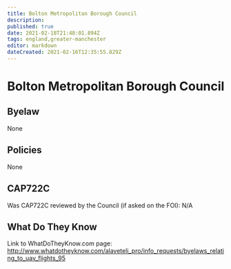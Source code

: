 ```yaml
---
title: Bolton Metropolitan Borough Council
description: 
published: true
date: 2021-02-18T21:48:01.894Z
tags: england,greater-manchester
editor: markdown
dateCreated: 2021-02-16T12:35:55.829Z
---
```


# Bolton Metropolitan Borough Council

## Byelaw
None

## Policies
None

## CAP722C

Was CAP722C reviewed by the Council (if asked on the FOI): N/A

## What Do They Know

Link to WhatDoTheyKnow.com page:
http://www.whatdotheyknow.com/alaveteli_pro/info_requests/byelaws_relating_to_uav_flights_95

